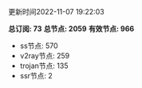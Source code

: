 更新时间2022-11-07 19:22:03

**总订阅: 73**
**总节点: 2059**
**有效节点: 966**
- ss节点: 570
- v2ray节点: 259
- trojan节点: 135
- ssr节点: 2
